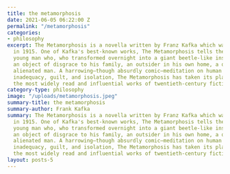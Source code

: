 ```yaml
---
title: the metamorphosis
date: 2021-06-05 06:22:00 Z
permalink: "/metamorphosis"
categories:
- philosophy
excerpt: The Metamorphosis is a novella written by Franz Kafka which was first published
  in 1915. One of Kafka's best-known works, The Metamorphosis tells the story of a
  young man who, who transformed overnight into a giant beetle-like insect, becomes
  an object of disgrace to his family, an outsider in his own home, a quintessentially
  alienated man. A harrowing—though absurdly comic—meditation on human feelings of
  inadequacy, guilt, and isolation, The Metamorphosis has taken its place as one of
  the most widely read and influential works of twentieth-century fiction.
category-type: philosophy
image: "/uploads/metamorphosis.jpeg"
summary-title: the metamorphosis
summary-author: Frank Kafka
summary: The Metamorphosis is a novella written by Franz Kafka which was first published
  in 1915. One of Kafka's best-known works, The Metamorphosis tells the story of a
  young man who, who transformed overnight into a giant beetle-like insect, becomes
  an object of disgrace to his family, an outsider in his own home, a quintessentially
  alienated man. A harrowing—though absurdly comic—meditation on human feelings of
  inadequacy, guilt, and isolation, The Metamorphosis has taken its place as one of
  the most widely read and influential works of twentieth-century fiction.
layout: posts-5
---
```


